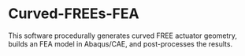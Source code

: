 # Curved-FREEs-FEA
This software procedurally generates curved FREE actuator geometry, builds an FEA model in Abaqus/CAE, and post-processes the results.
